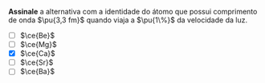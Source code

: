 **Assinale** a alternativa com a identidade do átomo que possui comprimento de onda $\pu{3,3 fm}$ quando viaja a $\pu{1\%}$ da velocidade da luz.

- [ ] $\ce{Be}$
- [ ] $\ce{Mg}$
- [x] $\ce{Ca}$
- [ ] $\ce{Sr}$
- [ ] $\ce{Ba}$
